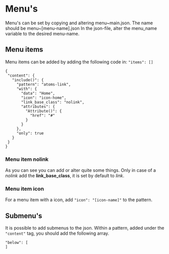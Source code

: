 # Menu's
Menu's can be set by copying and altering menu~main.json. The name should be menu~[menu-name].json
In the json-file, alter the menu_name variable to the desired menu-name.

## Menu items
Menu items can be added by adding the following code in:
```"items": []```

```
{
 "content": {
   "include()": {
     "pattern": "atoms-link",
     "with": {
       "data": "Home",
       "icon": "icon-home",
       "link_base_class": "nolink",
       "attributes": {
         "Attribute()": {
           "href": "#"
         }
       }
     },
     "only": true
   }
 }
}
```

### Menu item nolink
As you can see you can add or alter quite some things. Only in case of a *nolink* add the **link_base_class**, it is set by default to *link*.

### Menu item icon
For a menu item with a icon, add ```"icon": "[icon-name]"``` to the pattern.

## Submenu's
It is possible to add submenus to the json. Within a pattern, added under the ```"content"``` tag, you should add the following array.

```
"below": [
]
```

